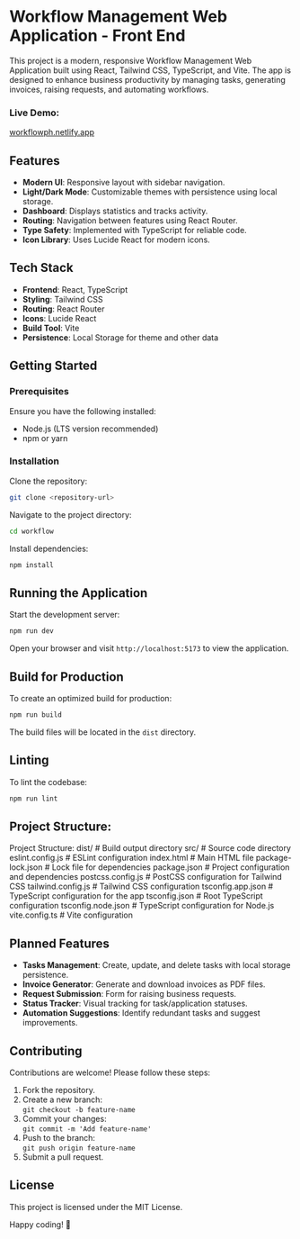# Workflow Management Web Application - Front End

This project is a modern, responsive Workflow Management Web Application built using React, Tailwind CSS, TypeScript, and Vite. The app is designed to enhance business productivity by managing tasks, generating invoices, raising requests, and automating workflows.

### Live Demo:
[workflowph.netlify.app](https://workflowph.netlify.app)

## Features

- **Modern UI**: Responsive layout with sidebar navigation.
- **Light/Dark Mode**: Customizable themes with persistence using local storage.
- **Dashboard**: Displays statistics and tracks activity.
- **Routing**: Navigation between features using React Router.
- **Type Safety**: Implemented with TypeScript for reliable code.
- **Icon Library**: Uses Lucide React for modern icons.

## Tech Stack

- **Frontend**: React, TypeScript
- **Styling**: Tailwind CSS
- **Routing**: React Router
- **Icons**: Lucide React
- **Build Tool**: Vite
- **Persistence**: Local Storage for theme and other data

## Getting Started

### Prerequisites
Ensure you have the following installed:

- Node.js (LTS version recommended)
- npm or yarn

### Installation

Clone the repository:

```bash
git clone <repository-url>
```

Navigate to the project directory:

```bash
cd workflow
```

Install dependencies:

```bash
npm install
```

## Running the Application

Start the development server:

```bash
npm run dev
```

Open your browser and visit ```http://localhost:5173``` to view the application.

## Build for Production

To create an optimized build for production:

```bash
npm run build
```

The build files will be located in the ```dist``` directory.

## Linting

To lint the codebase:

```bash
npm run lint
```

## Project Structure:

Project Structure:
dist/                  # Build output directory
src/                   # Source code directory
eslint.config.js       # ESLint configuration
index.html             # Main HTML file
package-lock.json      # Lock file for dependencies
package.json           # Project configuration and dependencies
postcss.config.js      # PostCSS configuration for Tailwind CSS
tailwind.config.js     # Tailwind CSS configuration
tsconfig.app.json      # TypeScript configuration for the app
tsconfig.json          # Root TypeScript configuration
tsconfig.node.json     # TypeScript configuration for Node.js
vite.config.ts         # Vite configuration

## Planned Features

- **Tasks Management**: Create, update, and delete tasks with local storage persistence.
- **Invoice Generator**: Generate and download invoices as PDF files.
- **Request Submission**: Form for raising business requests.
- **Status Tracker**: Visual tracking for task/application statuses.
- **Automation Suggestions**: Identify redundant tasks and suggest improvements.

## Contributing

Contributions are welcome! Please follow these steps:

1. Fork the repository.
2. Create a new branch:  
   `git checkout -b feature-name`
3. Commit your changes:  
   `git commit -m 'Add feature-name'`
4. Push to the branch:  
   `git push origin feature-name`
5. Submit a pull request.

## License

This project is licensed under the MIT License.

Happy coding! 🎉
